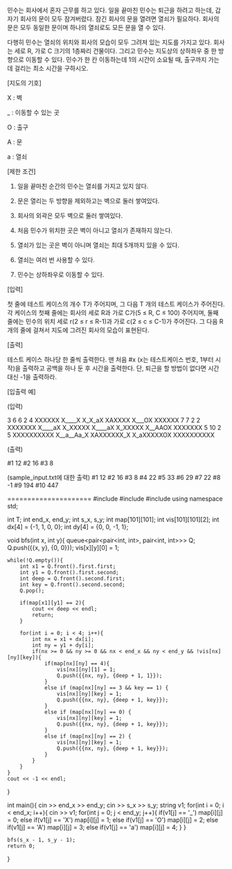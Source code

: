 민수는 회사에서 혼자 근무를 하고 있다. 일을 끝마친 민수는 퇴근을 하려고 하는데, 갑자기 회사의 문이 모두 잠겨버렸다. 잠긴 회사의 문을 열려면 열쇠가 필요하다. 회사의 문은 모두 동일한 문이며 하나의 열쇠로도 모든 문을 열 수 있다.


다행히 민수는 열쇠의 위치와 회사의 모습이 모두 그려져 있는 지도를 가지고 있다. 회사는 세로 R, 가로 C 크기의 1층짜리 건물이다. 그리고 민수는 지도상의 상하좌우 중 한 방향으로 이동할 수 있다. 민수가 한 칸 이동하는데 1의 시간이 소요될 때, 출구까지 가는 데 걸리는 최소 시간을 구하시오.



[지도의 기호]

X : 벽

_ : 이동할 수 있는 곳

O : 출구

A : 문

a : 열쇠





[제한 조건]

1. 일을 끝마친 순간의 민수는 열쇠를 가지고 있지 않다.

2. 문은 열리는 두 방향을 제외하고는 벽으로 둘러 쌓여있다.

3. 회사의 외곽은 모두 벽으로 둘러 쌓여있다.

4. 처음 민수가 위치한 곳은 벽이 아니고 열쇠가 존재하지 않는다.

5. 열쇠가 있는 곳은 벽이 아니며 열쇠는 최대 5개까지 있을 수 있다.

6. 열쇠는 여러 번 사용할 수 있다.

7. 민수는 상하좌우로 이동할 수 있다.



[입력]

첫 줄에 테스트 케이스의 개수 T가 주어지며, 그 다음 T 개의 테스트 케이스가 주어진다. 각 케이스의 첫째 줄에는 회사의 세로 R과 가로 C가(5 ≤ R, C ≤ 100) 주어지며, 둘째 줄에는 민수의 위치 세로 r(2 ≤ r ≤ R-1)과 가로 c(2 ≤ c ≤ C-1)가 주어진다. 그 다음 R개의 줄에 걸쳐서 지도에 그려진 회사의 모습이 표현된다.


[출력]

테스트 케이스 하나당 한 줄씩 출력한다. 맨 처음 #x (x는 테스트케이스 번호, 1부터 시작)을 출력하고 공백을 하나 둔 후 시간을 출력한다. 단, 퇴근을 할 방법이 없다면 시간 대신 -1을 출력하라.



[입출력 예]

(입력)

3
6 6
2 4
XXXXXX
X____X
X_X_aX
XAXXXX
X___OX
XXXXXX
7 7
2 2
XXXXXXX
X____aX
X_XXXXX
X____aX
X_XXXXX
X__AAOX
XXXXXXX
5 10
2 5
XXXXXXXXXX
X__a__Aa_X
XAXXXXXX_X
X_aXXXXXOX
XXXXXXXXXX


(출력)

#1 12
#2 16
#3 8



(sample_input.txt에 대한 출력)
#1 12
#2 16
#3 8
#4 22
#5 33
#6 29
#7 22
#8 -1
#9 194
#10 447




=====================
#include<iostream>
#include<queue>
#include<string>
using namespace std;

int T;
int end_x, end_y;
int s_x, s_y;
int map[101][101];
int vis[101][101][2];
int dx[4] = {-1, 1, 0, 0};
int dy[4] = {0, 0, -1, 1};

void bfs(int x, int y){
    queue<pair<pair<int, int>, pair<int, int>>> Q;
    Q.push({{x, y}, {0, 0}});
    vis[x][y][0] = 1;
    
    while(!Q.empty()){
        int x1 = Q.front().first.first;
        int y1 = Q.front().first.second;
        int deep = Q.front().second.first;
        int key = Q.front().second.second;
        Q.pop();
        
        if(map[x1][y1] == 2){
            cout << deep << endl;
            return;
        }
        
        for(int i = 0; i < 4; i++){
            int nx = x1 + dx[i];
            int ny = y1 + dy[i];
            if(nx >= 0 && ny >= 0 && nx < end_x && ny < end_y && !vis[nx][ny][key]){
                if(map[nx][ny] == 4){
                    vis[nx][ny][1] = 1;
                    Q.push({{nx, ny}, {deep + 1, 1}});
                }
                else if (map[nx][ny] == 3 && key == 1) {
                    vis[nx][ny][key] = 1;
                    Q.push({{nx, ny}, {deep + 1, key}});
                }
                else if (map[nx][ny] == 0) {
                    vis[nx][ny][key] = 1;
                    Q.push({{nx, ny}, {deep + 1, key}});
                }
                else if (map[nx][ny] == 2) {
                    vis[nx][ny][key] = 1;
                    Q.push({{nx, ny}, {deep + 1, key}});
                }
            }
        }
    }
    cout << -1 << endl;
}

int main(){
    cin >> end_x >> end_y;
    cin >> s_x >> s_y;
    string v1;
    for(int i = 0; i < end_x; i++){
        cin >> v1;
        for(int j = 0; j < end_y; j++){
            if(v1[j] == '_') map[i][j] = 0;
            else if(v1[j] == 'X') map[i][j] = 1;
            else if(v1[j] == 'O') map[i][j] = 2;
            else if(v1[j] == 'A') map[i][j] = 3;
            else if(v1[j] == 'a') map[i][j] = 4;
        }
    }
    
    bfs(s_x - 1, s_y - 1);
    return 0;
}

